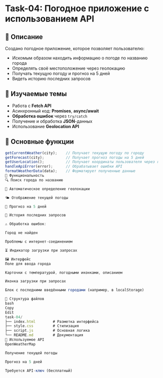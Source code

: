# Task-04: Погодное приложение с использованием API

## 📌 Описание

Создано погодное приложение, которое позволяет пользователю:

- Искомым образом находить информацию о погоде по названию города
- Определять своё местоположение через геолокацию
- Получать текущую погоду и прогноз на 5 дней
- Видеть историю последних запросов

## 🧠 Изучаемые темы

- Работа с **Fetch API**
- Асинхронный код: **Promises**, **async/await**
- **Обработка ошибок** через `try/catch`
- Получение и обработка **JSON**-данных
- Использование **Geolocation API**

## 🔧 Основные функции

```js
getCurrentWeather(city);    // Получает текущую погоду по городу
getForecast(city);          // Получает прогноз погоды на 5 дней
getUserLocation();          // Получает координаты пользователя через геолокацию
handleApiError(error);      // Обрабатывает ошибки API
formatWeatherData(data);    // Форматирует полученные данные
🎯 Функциональность
🔍 Поиск города по названию

📍 Автоматическое определение геолокации

🌤 Отображение текущей погоды

📆 Прогноз на 5 дней

💾 История последних запросов

⚠️ Обработка ошибок:

Город не найден

Проблемы с интернет-соединением

⏳ Индикатор загрузки при запросах

🖼 Интерфейс
Поле для ввода города

Карточки с температурой, погодными иконками, описанием

Иконка загрузки при запросах

Блок с последними введёнными городами (например, в localStorage)

📁 Структура файлов
bash
Copy
Edit
task-04/
├── index.html        # Разметка интерфейса
├── style.css         # Стилизация
├── script.js         # Основная логика
└── README.md         # Документация
🔐 Используемое API
OpenWeatherMap

Получение текущей погоды

Прогноз на 5 дней

Требуется API-ключ (бесплатный)